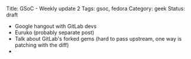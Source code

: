 Title: GSoC - Weekly update 2
Tags: gsoc, fedora
Category: geek
Status: draft

- Google hangout with GitLab devs
- Euruko (probably separate post)
- Talk about GitLab's forked gems (hard to pass upstream, one way is patching with the diff)
- 
